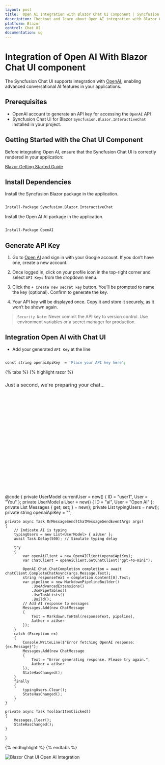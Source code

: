 ```yaml
---
layout: post
title:  Open AI Integration with Blazor Chat UI Component | Syncfusion
description: Checkout and learn about Open AI integration with Blazor Chat UI component in Blazor WebAssembly Application.
platform: Blazor
control: Chat UI
documentation: ug
---
```


# Integration of Open AI With Blazor Chat UI component

The Syncfusion Chat UI supports integration with [OpenAI](https://platform.openai.com/docs/overview), enabling advanced conversational AI features in your applications.

## Prerequisites

* OpenAI account to generate an API key for accessing the `OpenAI` API
* Syncfusion Chat UI for Blazor `Syncfusion.Blazor.InteractiveChat` installed in your project. 

## Getting Started with the Chat UI Component

Before integrating Open AI, ensure that the Syncfusion Chat UI is correctly rendered in your application:

[ Blazor Getting Started Guide](../getting-started)

## Install Dependencies

Install the Syncfusion Blazor package in the application.

```bash

Install-Package Syncfusion.Blazor.InteractiveChat

```

Install the Open AI AI package in the application.

```bash

Install-Package OpenAI

```

## Generate API Key

1. Go to [Open AI](https://platform.openai.com/docs/overview) and sign in with your Google account. If you don’t have one, create a new account. 

2. Once logged in, click on your profile icon in the top-right corner and select `API Keys` from the dropdown menu.  

3. Click the `+ Create new secret key` button. You’ll be prompted to name the key (optional). Confirm to generate the key. 

4. Your API key will be displayed once. Copy it and store it securely, as it won’t be shown again.

> `Security Note`: Never commit the API key to version control. Use environment variables or a secret manager for production.

##  Integration Open AI with Chat UI

* Add your generated `API Key` at the line

```bash

const string openaiApiKey  = 'Place your API key here';

```

{% tabs %}
{% highlight razor %}

<div class="aiassist-container" style="height: 350px; width: 650px;">
    <SfChatUI ID="chatUI" User="currentUser" HeaderText="Chat with OpenAI" HeaderIconCss="e-icons e-ai-chat" Messages="@Messages" MessageSend="OnMessageSend" TypingUsers="@typingUsers">
        <ChildContent>
            <HeaderToolbar ItemClicked="@ToolbarItemClicked">
                <HeaderToolbarItem Type="ItemType.Spacer"></HeaderToolbarItem>
                <HeaderToolbarItem IconCss="e-icons e-refresh" Tooltip="Clear Chat" />
            </HeaderToolbar>
        </ChildContent>
        <EmptyChatTemplate>
            <div class="emptychat-content">
                <h3><span class="e-icons e-comment-show"></span></h3>
                <div class="emptyChatText" style="font-size: 16px;">Just a second, we're preparing your chat...</div>
            </div>
        </EmptyChatTemplate>
    </SfChatUI>
</div>

@code {
    private UserModel currentUser = new() { ID = "user1", User = "You" };
    private UserModel aiUser = new() { ID = "ai", User = "Open AI" };
    private List<ChatMessage> Messages { get; set; } = new();
    private List<UserModel> typingUsers = new();
    private string openaiApiKey = "";

    private async Task OnMessageSend(ChatMessageSendEventArgs args)
    {
        // Indicate AI is typing
        typingUsers = new List<UserModel> { aiUser };
        await Task.Delay(500); // Simulate typing delay

        try
        {
            var openAiClient = new OpenAIClient(openaiApiKey);
            var chatClient = openAiClient.GetChatClient("gpt-4o-mini");

            OpenAI.Chat.ChatCompletion completion = await chatClient.CompleteChatAsync(args.Message.Text);
            string responseText = completion.Content[0].Text;
            var pipeline = new MarkdownPipelineBuilder()
                .UseAdvancedExtensions()
                .UsePipeTables()
                .UseTaskLists()
                .Build();
            // Add AI response to messages
            Messages.Add(new ChatMessage
            {
                Text = Markdown.ToHtml(responseText, pipeline),
                Author = aiUser
            });
        }
        catch (Exception ex)
        {
            Console.WriteLine($"Error fetching OpenAI response: {ex.Message}");
            Messages.Add(new ChatMessage
            {
                Text = "Error generating response. Please try again.",
                Author = aiUser
            });
            StateHasChanged();
        }
        finally
        {
            typingUsers.Clear();
            StateHasChanged();
        }
    }

    private async Task ToolbarItemClicked()
    {
        Messages.Clear();
        StateHasChanged();
    }
}

{% endhighlight %}
{% endtabs %}

![Blazor Chat UI Open AI Integration](./images/openai-integration.png)